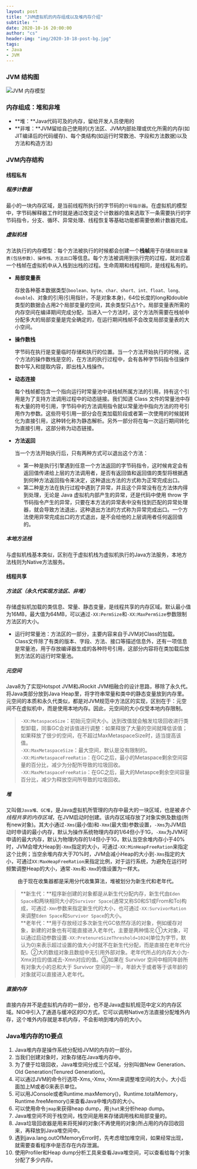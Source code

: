 ```yaml
---
layout: post
title: "JVM虚拟机的内存组成以及堆内存介绍"
subtitle: ""
date: 2020-10-16 20:00:00
author: "cs"
header-img: "img/2020-10-18-post-bg.jpg"
tags: 
- Java
- JVM
---
```


### JVM 结构图

![JVM 内存模型](https://tva1.sinaimg.cn/large/007S8ZIlgy1gjq0wz0l6zj30n40o4juh.jpg)

### 内存组成：堆和非堆

* **堆：**Java代码可及的内存，留给开发人员使用的
* **非堆：**JVM留给自己使用的(方法区、JVM内部处理或优化所需的内存(如JIT编译后的代码缓存)、每个类结构(如运行时常数池、字段和方法数据)以及方法和构造方法)

### JVM内存结构

#### 线程私有

##### 程序计数器

最小的一块内存区域，是当前线程所执行的字节码的```行号指示器```。在虚拟机的模型中，字节码解释器工作时就是通过改变这个计数器的值来选取下一条需要执行的字节码指令，分支、循环、异常处理、线程恢复等基础功能都需要依赖计数器完成。

##### 虚拟机栈

方法执行的内存模型：每个方法被执行的时候都会创建一个**栈帧**用于存储```局部变量表(包括参数)、操作栈、方法出口```等信息。每个方法被调用到执行完的过程，就对应着一个栈帧在虚拟机中从入栈到出栈的过程。生命周期和线程相同，是线程私有的。

- **局部变量表**   

  存放各种基本数据类型(```boolean、byte、char、short、int、float、long、double```)、对象的引用(引用指针，不是对象本身)，64位长度的long和double类型的数据会占用2个局部变量的空间，其余类型只占1个。局部变量表所需的内存空间在编译期间完成分配，当进入一个方法时，这个方法所需要在栈帧中分配多大的局部变量是完全确定的，在运行期间栈帧不会改变局部变量表的大小空间。

- **操作数栈**  

  字节码在执行是变量临时存储和执行的位置。当一个方法开始执行的时候，这个方法的操作数栈是空的，在方法的执行过程中，会有各种字节码指令往操作数中写入和提取内容，即出栈入栈操作。

- **动态连接**  

  每个栈帧都包含一个指向运行时常量池中该栈帧所属方法的引用，持有这个引用是为了支持方法调用过程中的动态链接。我们知道 Class 文件的常量池中存有大量的符号引用，字节码中的方法调用指令就以常量池中指向方法的符号引用作为参数。这些符号引用一部分会在类加载阶段或者第一次使用的时候就转化为直接引用，这种转化称为静态解析。另外一部分将在每一次运行期间转化为直接引用，这部分称为动态链接。

- **方法返回**  

  当一个方法开始执行后，只有两种方式可以退出这个方法：

  - 第一种是执行引擎遇到任意一个方法返回的字节码指令，这时候肯定会有返回值传递给上层的方法调用者，是否有返回值和返回值的类型将根据遇到何种方法返回指令来决定，这种退出方法的方式称为正常完成出口。
  - 第二种是方法在执行过程中遇到了异常，并且这个异常没有在方法体内得到处理，无论是 Java 虚拟机内部产生的异常，还是代码中使用 throw 字节码指令产生的异常，只要在本方法的异常表中没有找到匹配的异常处理器，就会导致方法退出，这种退出方法的方式称为异常完成出口。一个方法使用异常完成出口的方式退出，是不会给他的上层调用者任何返回值的。

##### 本地方法栈

与虚拟机栈基本类似，区别在于虚拟机栈为虚拟机执行的Java方法服务，本地方法栈则为Native方法服务。

#### 线程共享

##### 方法区（永久代实现方法区、非堆）

存储虚拟机加载的类信息、常量、静态变量，是线程共享的内存区域。默认最小值为16MB，最大值为64MB，可以通过```-XX:PermSize```和```-XX:MaxPermSize```参数限制方法区的大小。

* 运行时常量池：方法区的一部分，主要内容来自于JVM对Class的加载。Class文件除了有类的版本、字段、方法、接口等描述信息外，还有一项信息是常量池，用于存放编译器生成的各种符号引用，这部分内容将在类加载后放到方法区的运行时常量池。

##### 元空间

Java8为了实现Hotspot JVM和JRockit JVM相融合的设计思路，移除了永久代。将Java类部分放到Java Heap里，将字符串常量和类中的静态变量放到内存里。元空间的本质和永久代类似，都是对JVM规范中方法区的实现，区别在于：元空间不在虚拟机中，而是使用本地内存。因此，元空间的大小仅受本地内存限制。

> ``-XX:MetaspaceSize``：初始元空间大小。达到改值就会触发垃圾回收进行类型卸载，同事GC会对该值进行调整：如果释放了大量的空间就降低该值；如果释放了很少的空间，在不超过MaxMetaspaceSize时，适当提高该值。   
> ``-XX:MaxMetaspaceSize``：最大空间，默认是没有限制的。  
> ``-XX:MinMetaspaceFreeRatio``：在GC之后，最小的Metaspace剩余空间容量的百分比，减少为分配所导致的垃圾回收。  
> ``-XX:MaxMetaspaceFreeRatio``：在GC之后，最大的Metaspce剩余空间容量百分比，减少为释放空间所导致的垃圾回收。

##### 堆

又叫做```Java堆、GC堆```，是Java虚拟机所管理的内存中最大的一块区域，也是被*各个线程共享的内存区域*，在JVM启动时创建。该内存区域存放了对象实例及数组(所有new对象)。其大小通过```-Xms```(最小值)和```-Xmx```(最大值)参数设置，```-Xms```为JVM启动时申请的最小内存，默认为操作系统物理内存的1/64但小于1G，```-Xmx```为JVM可申请的最大内存，默认为物理内存的1/4但小于1G，默认当空余堆内存小于40%时，JVM会增大Heap到```-Xmx```指定的大小，可通过```-XX:MinHeapFreeRation```来指定这个比例；当空余堆内存大于70%时，JVM会减小Heap的大小到```-Xms```指定的大小，可通过```XX:MaxHeapFreeRation```来指定比例，对于运行系统，为避免在运行时频繁调整Heap的大小，通常```-Xms```和```-Xmx```的值设置为一样大。

&nbsp;&nbsp;&nbsp;&nbsp;&nbsp;&nbsp;&nbsp;&nbsp;由于现在收集器都是采用分代收集算法，堆被划分为新生代和老年代。

> **新生代：**程序新创建的对象都是从新生代分配内存，新生代由```Eden Space```和两块相同大小的```Survivor Space```(通常又称S0和S1或From和To)构成，可通过```-Xmn```参数来指定新生代的大小，也可通过```-XX:SurvivorRation```来调整```Eden Space```和```Survivor Space```的大小。  
> **老年代：**用于存放经过多次新生代GC依然存活的对象，例如缓存对象，新建的对象也有可能直接进入老年代，主要是两种情况:①大对象，可以通过启动参数设置```-XX:PretenureSizeThreshold=1024```(单位为字节，默认为0)来表示超过设置的值大小时就不在新生代分配，而是直接在老年代分配。②大的数组对象且数组中无引用外部对象。老年代所占的内存大小为-Xmx对应的值减去-Xmn对应的值。③如果在 Survivor 空间中相同年龄所有对象大小的总和大于 Survivor 空间的一半，年龄大于或者等于该年龄的对象就可以直接进入老年代。

##### 直接内存

直接内存并不是虚拟机内存的一部分，也不是Java虚拟机规范中定义的内存区域。NIO中引入了通道与缓冲区的IO方式，它可以调用Native方法直接分配堆外内存，这个堆外内存就是本机内存，不会影响到堆内存的大小。

### Java堆内存的10要点

1. Java堆内存是操作系统分配给JVM的内存的一部分。
2. 当我们创建对象时，对象存储在Java堆内存中。
3. 为了便于垃圾回收，Java堆空间分成三个区域，分别叫做New Generation、Old Generation(Tenured Generation)。
4. 可以通过JVM的命令行选项-Xms,-Xmx,-Xmn来调整堆空间的大小，大小后面加上M或者G来表示单位。
5. 可以用JConsole或者Runtime.maxMemory()，Runtime.totalMemory，Runtime.freeMemory()来查看Java中堆内存的大小。
6. 可以使用命令``jmap``来获得heap dump，用``jhat``来分析heap dump。
7. Java堆空间不同于栈空间，栈空间是用来存储调用栈和局部变量的。
8. Java垃圾回收器是用来将死掉的对象(不再使用的对象)所占用的内存回收回来，再释放到Java堆空间中。
9. 遇到java.lang.outOfMemoryError时，先考虑增加堆空间，如果经常出现，就需要查看程序中是否存在内存泄漏。
10. 使用Profiler和Heap dump分析工具来查看Java堆空间，可以查看给每个对象分配了多少内存。